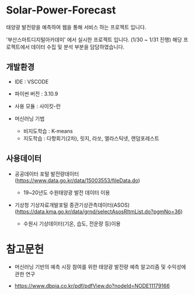# Solar-Power-Forecast
태양광 발전량을 예측하여 웹을  통해 서비스 하는 프로젝트 입니다.

'부산스마트디지털아카데미' 에서 실시한 프로젝트 입니다. (1/30 ~ 1/31 진행)
해당 프로젝트에서 데이터 수집 및 분석 부분을 담담하였습니다.

## 개발환경
- IDE : VSCODE
- 파이썬 버전 : 3.10.9

- 사용 모듈 : 사이킷-런

- 머신러닝 기법
  - 비지도학습 : K-means
  - 지도학습 : 다항회기(2차), 릿지, 라쏘, 엘라스틱넷, 랜덤포레스트

## 사용데이터
- 공공데이터 포털 발전량데이터(https://www.data.go.kr/data/15003553/fileData.do)
  - 19~20년도 수원태양광 발전 데이터 이용

- 기상청 기상자료개발포털 종관기상관측데이터(ASOS)(https://data.kma.go.kr/data/grnd/selectAsosRltmList.do?pgmNo=36)
  - 수원시 기상데이터(기온, 습도, 전운량 등)이용

# 참고문헌
- 머신러닝 기반의 예측 시장 참여를 위한 태양광 발전량 예측 알고리즘 및 수익성에 관한 연구
* https://www.dbpia.co.kr/pdf/pdfView.do?nodeId=NODE11179166
